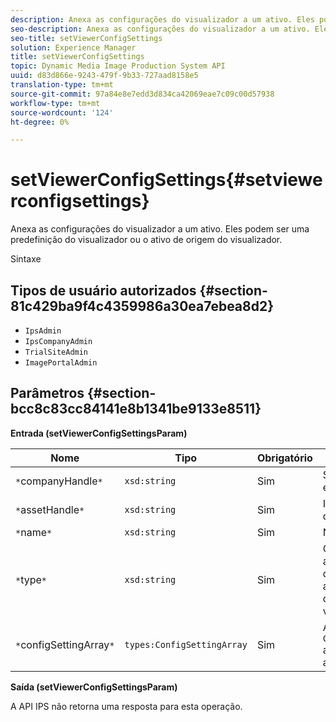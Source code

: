 ```yaml
---
description: Anexa as configurações do visualizador a um ativo. Eles podem ser uma predefinição do visualizador ou o ativo de origem do visualizador.
seo-description: Anexa as configurações do visualizador a um ativo. Eles podem ser uma predefinição do visualizador ou o ativo de origem do visualizador.
seo-title: setViewerConfigSettings
solution: Experience Manager
title: setViewerConfigSettings
topic: Dynamic Media Image Production System API
uuid: d83d866e-9243-479f-9b33-727aad8158e5
translation-type: tm+mt
source-git-commit: 97a84e8e7edd3d834ca42069eae7c09c00d57938
workflow-type: tm+mt
source-wordcount: '124'
ht-degree: 0%

---
```



# setViewerConfigSettings{#setviewerconfigsettings}

Anexa as configurações do visualizador a um ativo. Eles podem ser uma predefinição do visualizador ou o ativo de origem do visualizador.

Sintaxe

## Tipos de usuário autorizados {#section-81c429ba9f4c4359986a30ea7ebea8d2}

* `IpsAdmin`
* `IpsCompanyAdmin`
* `TrialSiteAdmin`
* `ImagePortalAdmin`

## Parâmetros {#section-bcc8c83cc84141e8b1341be9133e8511}

**Entrada (setViewerConfigSettingsParam)**

| Nome | Tipo | Obrigatório | Descrição |
|---|---|---|---|
| `*`companyHandle`*` | `xsd:string` | Sim | Segure a empresa. |
| `*`assetHandle`*` | `xsd:string` | Sim | Identificador de ativos. |
| `*`name`*` | `xsd:string` | Sim | Nome do ativo. |
| `*`type`*` | `xsd:string` | Sim | O tipo de ativo ao qual você deseja aplicar a configuração do visualizador. |
| `*`configSettingArray`*` | `types:ConfigSettingArray` | Sim | A matriz de `ConfigSettings` aplicada ao ativo. |

**Saída (setViewerConfigSettingsParam)**

A API IPS não retorna uma resposta para esta operação.
